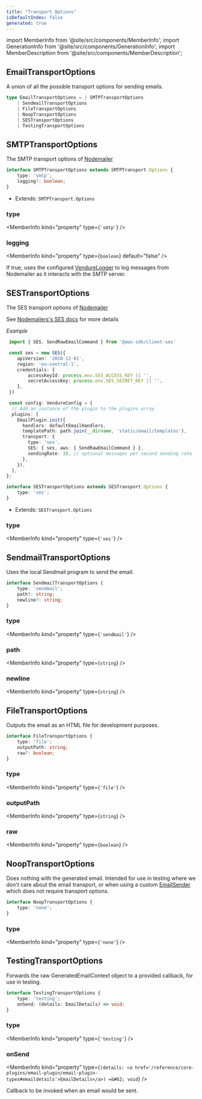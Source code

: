 ```yaml
---
title: "Transport Options"
isDefaultIndex: false
generated: true
---
```

<!-- This file was generated from the Vendure source. Do not modify. Instead, re-run the "docs:build" script -->
import MemberInfo from '@site/src/components/MemberInfo';
import GenerationInfo from '@site/src/components/GenerationInfo';
import MemberDescription from '@site/src/components/MemberDescription';


## EmailTransportOptions

<GenerationInfo sourceFile="packages/email-plugin/src/types.ts" sourceLine="131" packageName="@vendure/email-plugin" />

A union of all the possible transport options for sending emails.

```ts title="Signature"
type EmailTransportOptions = | SMTPTransportOptions
    | SendmailTransportOptions
    | FileTransportOptions
    | NoopTransportOptions
    | SESTransportOptions
    | TestingTransportOptions
```


## SMTPTransportOptions

<GenerationInfo sourceFile="packages/email-plugin/src/types.ts" sourceLine="146" packageName="@vendure/email-plugin" />

The SMTP transport options of [Nodemailer](https://nodemailer.com/smtp/)

```ts title="Signature"
interface SMTPTransportOptions extends SMTPTransport.Options {
    type: 'smtp';
    logging?: boolean;
}
```
* Extends: <code>SMTPTransport.Options</code>



<div className="members-wrapper">

### type

<MemberInfo kind="property" type={`'smtp'`}   />


### logging

<MemberInfo kind="property" type={`boolean`} default="false"   />

If true, uses the configured <a href='/reference/typescript-api/logger/vendure-logger#vendurelogger'>VendureLogger</a> to log messages from Nodemailer as it interacts with
the SMTP server.


</div>


## SESTransportOptions

<GenerationInfo sourceFile="packages/email-plugin/src/types.ts" sourceLine="195" packageName="@vendure/email-plugin" />

The SES transport options of [Nodemailer](https://nodemailer.com/transports/ses//)

See [Nodemailers's SES docs](https://nodemailer.com/transports/ses/) for more details

*Example*

```ts
 import { SES, SendRawEmailCommand } from '@aws-sdk/client-ses'

 const ses = new SES({
    apiVersion: '2010-12-01',
    region: 'eu-central-1',
    credentials: {
        accessKeyId: process.env.SES_ACCESS_KEY || '',
        secretAccessKey: process.env.SES_SECRET_KEY || '',
    },
 })

 const config: VendureConfig = {
  // Add an instance of the plugin to the plugins array
  plugins: [
    EmailPlugin.init({
      handlers: defaultEmailHandlers,
      templatePath: path.join(__dirname, 'static/email/templates'),
      transport: {
        type: 'ses',
        SES: { ses, aws: { SendRawEmailCommand } },
        sendingRate: 10, // optional messages per second sending rate
      },
    }),
  ],
};
 ```

```ts title="Signature"
interface SESTransportOptions extends SESTransport.Options {
    type: 'ses';
}
```
* Extends: <code>SESTransport.Options</code>



<div className="members-wrapper">

### type

<MemberInfo kind="property" type={`'ses'`}   />




</div>


## SendmailTransportOptions

<GenerationInfo sourceFile="packages/email-plugin/src/types.ts" sourceLine="206" packageName="@vendure/email-plugin" />

Uses the local Sendmail program to send the email.

```ts title="Signature"
interface SendmailTransportOptions {
    type: 'sendmail';
    path?: string;
    newline?: string;
}
```

<div className="members-wrapper">

### type

<MemberInfo kind="property" type={`'sendmail'`}   />


### path

<MemberInfo kind="property" type={`string`}   />


### newline

<MemberInfo kind="property" type={`string`}   />




</div>


## FileTransportOptions

<GenerationInfo sourceFile="packages/email-plugin/src/types.ts" sourceLine="221" packageName="@vendure/email-plugin" />

Outputs the email as an HTML file for development purposes.

```ts title="Signature"
interface FileTransportOptions {
    type: 'file';
    outputPath: string;
    raw?: boolean;
}
```

<div className="members-wrapper">

### type

<MemberInfo kind="property" type={`'file'`}   />


### outputPath

<MemberInfo kind="property" type={`string`}   />


### raw

<MemberInfo kind="property" type={`boolean`}   />




</div>


## NoopTransportOptions

<GenerationInfo sourceFile="packages/email-plugin/src/types.ts" sourceLine="237" packageName="@vendure/email-plugin" />

Does nothing with the generated email. Intended for use in testing where we don't care about the email transport,
or when using a custom <a href='/reference/core-plugins/email-plugin/email-sender#emailsender'>EmailSender</a> which does not require transport options.

```ts title="Signature"
interface NoopTransportOptions {
    type: 'none';
}
```

<div className="members-wrapper">

### type

<MemberInfo kind="property" type={`'none'`}   />




</div>


## TestingTransportOptions

<GenerationInfo sourceFile="packages/email-plugin/src/types.ts" sourceLine="266" packageName="@vendure/email-plugin" />

Forwards the raw GeneratedEmailContext object to a provided callback, for use in testing.

```ts title="Signature"
interface TestingTransportOptions {
    type: 'testing';
    onSend: (details: EmailDetails) => void;
}
```

<div className="members-wrapper">

### type

<MemberInfo kind="property" type={`'testing'`}   />


### onSend

<MemberInfo kind="property" type={`(details: <a href='/reference/core-plugins/email-plugin/email-plugin-types#emaildetails'>EmailDetails</a>) =&#62; void`}   />

Callback to be invoked when an email would be sent.


</div>
